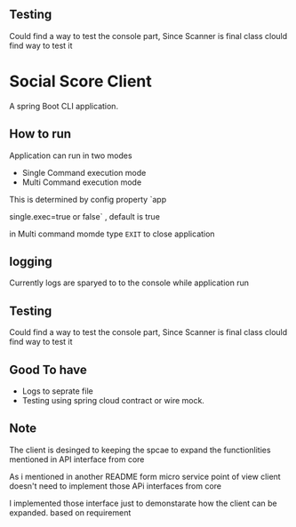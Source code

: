 
## Testing

Could find a way to test the console part, Since Scanner is final class clould find way to test it

# Social Score Client

A spring Boot CLI  application.



## How to run

Application can run in two modes

- Single Command execution mode
- Multi Command execution mode 

This is determined by config property `app

single.exec=true or false` , default is true

in Multi command momde type `EXIT` to close application

## logging
Currently logs are sparyed to to the console while application run


## Testing

Could find a way to test the console part, Since Scanner is final class clould find way to test it

## Good To have

- Logs to seprate file
- Testing using spring cloud contract or wire mock. 



## Note

 The client is desinged to keeping the spcae to expand the functionlities mentioned in API interface from core 

  As i mentioned in another README form micro service point of view client doesn't need to implement those APi interfaces from core

  I implemented those interface just to demonstarate how the client can be expanded. based on requirement

